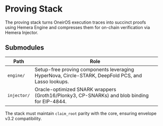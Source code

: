 # Proving Stack

The proving stack turns OneirOS execution traces into succinct proofs using Hemera Engine and compresses them for on-chain verification via Hemera Injector.

## Submodules

| Path | Role |
| --- | --- |
| `engine/` | Setup-free proving components leveraging HyperNova, Circle-STARK, DeepFold PCS, and Lasso lookups. |
| `injector/` | Oracle-optimized SNARK wrappers (Groth16/Plonky3, CP-SNARKs) and blob binding for EIP-4844. |

The stack must maintain `claim_root` parity with the core, ensuring envelope v3.2 compatibility.
